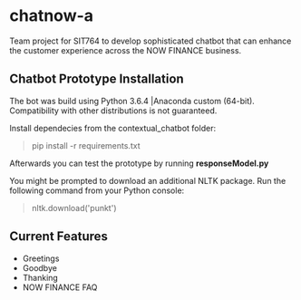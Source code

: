 # chatnow-a
Team project for SIT764 to develop sophisticated chatbot that can enhance the customer experience across the NOW FINANCE business.


## Chatbot Prototype Installation

The bot was build using Python 3.6.4 |Anaconda custom (64-bit).
Compatibility with other distributions is not guaranteed.

Install dependecies from the contextual_chatbot folder:
> pip install -r requirements.txt

Afterwards you can test the prototype by running **responseModel.py**

You might be prompted to download an additional NLTK package. Run the following command from your Python console:
>nltk.download('punkt')

## Current Features
- Greetings
- Goodbye
- Thanking
- NOW FINANCE FAQ

